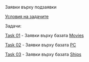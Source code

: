 Заявки върху подзаявки


[Условия на задачите](https://github.com/vkraynova/Databases/blob/main/sem.03/sem.03-tasks.pdf)

Задачи:

[Task 01](https://github.com/vkraynova/Databases/blob/main/sem.03/task.01.sql) - Заявки върху базата [Movies](https://github.com/vkraynova/Databases/blob/main/Movies-MSSQL.sql)

[Task 02](https://github.com/vkraynova/Databases/blob/main/sem.03/task.02.sql) - Заявки върху базата [PC](https://github.com/vkraynova/Databases/blob/main/PC-MSSQL.sql)

[Task 03](https://github.com/vkraynova/Databases/blob/main/sem.03/task.03.sql) - Заявки върху базата [Ships](https://github.com/vkraynova/Databases/blob/main/Ships-MSSQL.sql)
